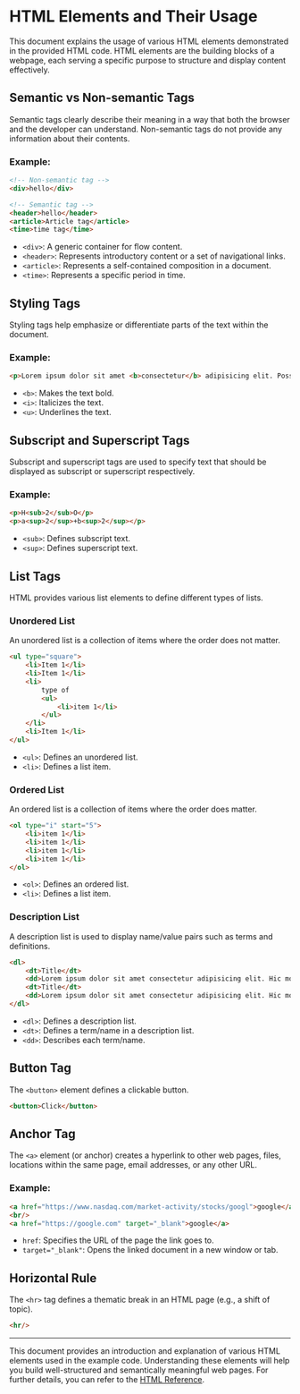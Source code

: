 # HTML Elements and Their Usage

This document explains the usage of various HTML elements demonstrated in the provided HTML code. HTML elements are the building blocks of a webpage, each serving a specific purpose to structure and display content effectively.

## Semantic vs Non-semantic Tags

Semantic tags clearly describe their meaning in a way that both the browser and the developer can understand. Non-semantic tags do not provide any information about their contents.

### Example:

```html
<!-- Non-semantic tag -->
<div>hello</div>

<!-- Semantic tag -->
<header>hello</header>
<article>Article tag</article>
<time>time tag</time>
```

- `<div>`: A generic container for flow content.
- `<header>`: Represents introductory content or a set of navigational links.
- `<article>`: Represents a self-contained composition in a document.
- `<time>`: Represents a specific period in time.

## Styling Tags

Styling tags help emphasize or differentiate parts of the text within the document.

### Example:

```html
<p>Lorem ipsum dolor sit amet <b>consectetur</b> adipisicing elit. Possimus saepe sunt <i>molestias</i> impedit ratione eum doloremque suscipit laborum <u>deleniti.</u> Animi eum <b><i>aperiam</i></b> tempora laborum maiores, cum, amet delectus aut cupiditate minima a, in sed perferendis officia quis libero nam consequatur. Voluptates atque asperiores dolorem! Doloribus consequatur aliquid voluptatum ipsa molestiae.</p>
```

- `<b>`: Makes the text bold.
- `<i>`: Italicizes the text.
- `<u>`: Underlines the text.

## Subscript and Superscript Tags

Subscript and superscript tags are used to specify text that should be displayed as subscript or superscript respectively.

### Example:

```html
<p>H<sub>2</sub>O</p>
<p>a<sup>2</sup>+b<sup>2</sup></p>
```

- `<sub>`: Defines subscript text.
- `<sup>`: Defines superscript text.

## List Tags

HTML provides various list elements to define different types of lists.

### Unordered List

An unordered list is a collection of items where the order does not matter.

```html
<ul type="square">
    <li>Item 1</li>
    <li>Item 1</li>
    <li>
        type of
        <ul>
            <li>item 1</li>
        </ul>
    </li>
    <li>Item 1</li>
</ul>
```

- `<ul>`: Defines an unordered list.
- `<li>`: Defines a list item.

### Ordered List

An ordered list is a collection of items where the order does matter.

```html
<ol type="i" start="5">
    <li>item 1</li>
    <li>item 1</li>
    <li>item 1</li>
    <li>item 1</li>
</ol>
```

- `<ol>`: Defines an ordered list.
- `<li>`: Defines a list item.

### Description List

A description list is used to display name/value pairs such as terms and definitions.

```html
<dl>
    <dt>Title</dt>
    <dd>Lorem ipsum dolor sit amet consectetur adipisicing elit. Hic molestiae explicabo ipsam sequi quos minus nihil accusantium quidem sapiente libero similique, possimus, recusandae neque quisquam ipsum, incidunt placeat iste ab.</dd>
    <dt>Title</dt>
    <dd>Lorem ipsum dolor sit amet consectetur adipisicing elit. Hic molestiae explicabo ipsam sequi quos minus nihil accusantium quidem sapiente libero similique, possimus, recusandae neque quisquam ipsum, incidunt placeat iste ab.</dd>
</dl>
```

- `<dl>`: Defines a description list.
- `<dt>`: Defines a term/name in a description list.
- `<dd>`: Describes each term/name.

## Button Tag

The `<button>` element defines a clickable button.

```html
<button>Click</button>
```

## Anchor Tag

The `<a>` element (or anchor) creates a hyperlink to other web pages, files, locations within the same page, email addresses, or any other URL.

### Example:

```html
<a href="https://www.nasdaq.com/market-activity/stocks/googl">google</a>
<br/>
<a href="https://google.com" target="_blank">google</a>
```

- `href`: Specifies the URL of the page the link goes to.
- `target="_blank"`: Opens the linked document in a new window or tab.

## Horizontal Rule

The `<hr>` tag defines a thematic break in an HTML page (e.g., a shift of topic).

```html
<hr/>
```

---

This document provides an introduction and explanation of various HTML elements used in the example code. Understanding these elements will help you build well-structured and semantically meaningful web pages. For further details, you can refer to the [HTML Reference](https://htmlreference.io/).